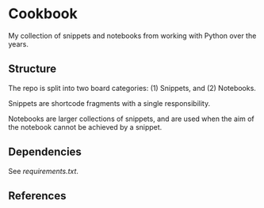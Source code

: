 
# Cookbook

My collection of snippets and notebooks from working with Python over the years.

## Structure

The repo is split into two board categories: (1) Snippets, and (2) Notebooks.

Snippets are shortcode fragments with a single responsibility.

Notebooks are larger collections of snippets, and are used when the aim of the notebook cannot be achieved by a snippet.

## Dependencies

See *requirements.txt*.

## References
